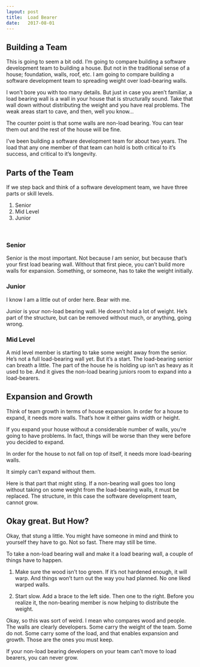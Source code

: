 ```yaml
---
layout: post
title:  Load Bearer
date:   2017-08-01
---
```


## Building a Team
This is going to seem a bit odd. I’m going to compare building a software development team to building a house. But not in the traditional sense of a house; foundation, walls, roof, etc. I am going to compare building a software development team to spreading weight over load-bearing walls.

I won’t bore you with too many details. But just in case you aren’t familiar, a load bearing wall is a wall in your house that is structurally sound. Take that wall down without distributing the weight and you have real problems. The weak areas start to cave, and then, well you know…

The counter point is that some walls are non-load bearing. You can tear them out and the rest of the house will be fine.

<!--more-->

I’ve been building a software development team for about two years. The load that any one member of that team can hold is both critical to it’s success, and critical to it’s longevity.

## Parts of the Team
If we step back and think of a software development team, we have three parts or skill levels.

1. Senior
2. Mid Level
3. Junior

<br>

### Senior
Senior is the most important. Not because _I_ am senior, but because that’s your first load bearing wall. Without that first piece, you can’t build more walls for expansion. Something, or someone, has to take the weight initially.

### Junior
I know I am a little out of order here. Bear with me.

Junior is your non-load bearing wall. He doesn’t hold a lot of weight. He’s part of the structure, but can be removed without much, or anything, going wrong.


### Mid Level
A mid level member is starting to take some weight away from the senior. He’s not a full load-bearing wall yet. But it’s a start. The load-bearing senior can breath a little. The part of the house he is holding up isn’t as heavy as it used to be. And it gives the non-load bearing juniors room to expand into a load-bearers.

## Expansion and Growth 
Think of team growth in terms of house expansion. In order for a house to expand, it needs more walls. That’s how it either gains width or height. 

If you expand your house without a considerable number of walls, you’re going to have problems. In fact, things will be worse than they were before you decided to expand.

In order for the house to not fall on top of itself, it needs more load-bearing walls.

It simply can’t expand without them.

Here is that part that might sting. If a non-bearing wall goes too long without taking on some weight from the load-bearing walls, it must be replaced. The structure, in this case the software development team, cannot grow.

## Okay great. But How?
Okay, that stung a little. You might have someone in mind and think to yourself they have to go. Not so fast. There may still be time.

To take a non-load bearing wall and make it a load bearing wall, a couple of things have to happen.

1. Make sure the wood isn’t too green. If it’s not hardened enough, it will warp. And things won’t turn out the way you had planned. No one liked warped walls.

2. Start slow. Add a brace to the left side. Then one to the right. Before you realize it, the non-bearing member is now helping to distribute the weight.

Okay, so this was sort of weird. I mean who compares wood and people. The walls are clearly developers. Some carry the weight of the team. Some do not. Some carry some of the load, and that enables expansion and growth. Those are the ones you must keep.

If your non-load bearing developers on your team can’t move to load bearers, you can never grow.

